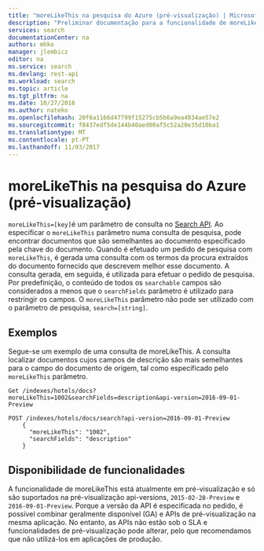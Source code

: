 ```yaml
---
title: "moreLikeThis na pesquisa do Azure (pré-visualização) | Microsoft Docs"
description: "Preliminar documentação para a funcionalidade de moreLikeThis (pré-visualização), exposta na API de REST da Azure Search."
services: search
documentationCenter: na
authors: mhko
manager: jlembicz
editor: na
ms.service: search
ms.devlang: rest-api
ms.workload: search
ms.topic: article
ms.tgt_pltfrm: na
ms.date: 10/27/2016
ms.author: nateko
ms.openlocfilehash: 20f6a1166d47799f15275cb5b6a9ea4934ae57e2
ms.sourcegitcommit: f8437edf5de144b40aed00af5c52a20e35d10ba1
ms.translationtype: MT
ms.contentlocale: pt-PT
ms.lasthandoff: 11/03/2017
---
```

# <a name="morelikethis-in-azure-search-preview"></a>moreLikeThis na pesquisa do Azure (pré-visualização)

`moreLikeThis=[key]`é um parâmetro de consulta no [Search API](https://docs.microsoft.com/rest/api/searchservice/search-documents). Ao especificar o `moreLikeThis` parâmetro numa consulta de pesquisa, pode encontrar documentos que são semelhantes ao documento especificado pela chave do documento. Quando é efetuado um pedido de pesquisa com `moreLikeThis`, é gerada uma consulta com os termos da procura extraídos do documento fornecido que descrevem melhor esse documento. A consulta gerada, em seguida, é utilizada para efetuar o pedido de pesquisa. Por predefinição, o conteúdo de todos os `searchable` campos são considerados a menos que o `searchFields` parâmetro é utilizado para restringir os campos. O `moreLikeThis` parâmetro não pode ser utilizado com o parâmetro de pesquisa, `search=[string]`.

## <a name="examples"></a>Exemplos 

Segue-se um exemplo de uma consulta de moreLikeThis. A consulta localizar documentos cujos campos de descrição são mais semelhantes para o campo do documento de origem, tal como especificado pelo `moreLikeThis` parâmetro.

```  
Get /indexes/hotels/docs?moreLikeThis=1002&searchFields=description&api-version=2016-09-01-Preview
```  

```  
POST /indexes/hotels/docs/search?api-version=2016-09-01-Preview
    {  
      "moreLikeThis": "1002",  
      "searchFields": "description"  
    }  
```  

## <a name="feature-availability"></a>Disponibilidade de funcionalidades

A funcionalidade de moreLikeThis está atualmente em pré-visualização e só são suportados na pré-visualização api-versions, `2015-02-28-Preview` e `2016-09-01-Preview`. Porque a versão da API é especificada no pedido, é possível combinar geralmente disponível (GA) e APIs de pré-visualização na mesma aplicação. No entanto, as APIs não estão sob o SLA e funcionalidades de pré-visualização pode alterar, pelo que recomendamos que não utilizá-los em aplicações de produção.